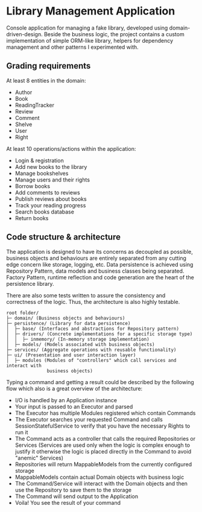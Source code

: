 Library Management Application
===

Console application for managing a fake library, developed using domain-driven-design.
Beside the business logic, the project contains a custom implementation of simple
ORM-like library, helpers for dependency management and other patterns
I experimented with.

## Grading requirements

At least 8 entities in the domain:
- Author
- Book
- ReadingTracker
- Review
- Comment
- Shelve
- User
- Right

At least 10 operations/actions within the application:
- Login & registration 
- Add new books to the library 
- Manage bookshelves 
- Manage users and their rights 
- Borrow books 
- Add comments to reviews
- Publish reviews about books
- Track your reading progress
- Search books database 
- Return books 

## Code structure & architecture

The application is designed to have its concerns as decoupled as possible,
business objects and behaviours are entirely separated from any cutting edge
concern like storage, logging, etc. Data persistence is achieved using Repository
Pattern, data models and business classes being separated. Factory Pattern, runtime reflection
and code generation are the heart of the persistence library.

There are also some tests written to assure the consistency and correctness
of the logic. Thus, the architecture is also highly testable.

```
root folder/
├─ domain/ (Business objects and behaviours)
├─ persistence/ (Library for data persistence)
│  ├─ base/ (Interfaces and abstractions for Repository pattern)
│  ├─ drivers/ (Concrete implementations for a specific storage type)
│  │  ├─ inmemory/ (In-memory storage implementation)
│  ├─ models/ (Models associated with business objects)
├─ services/ (Aggregate operations with reusable functionality)
├─ ui/ (Presentation and user interaction layer)
│  ├─ modules (Modules of "controllers" which call services and interact with
               business objects) 
```

Typing a command and getting a result could be described by the following flow which
also is a great overview of the architecture:
- I/O is handled by an Application instance
- Your input is passed to an Executor and parsed
- The Executor has multiple Modules registered which contain Commands
- The Executor searches your requested Command and calls SessionStatefulService
  to verify that you have the necessary Rights to run it
- The Command acts as a controller that calls the required Repositories or Services
  (Services are used only when the logic is complex enough to justify it otherwise
   the logic is placed directly in the Command to avoid "anemic" Services)
- Repositories will return MappableModels from the currently configured storage
- MappableModels contain actual Domain objects with business logic
- The Command/Service will interact with the Domain objects and then use the 
  Repository to save them to the storage
- The Command will send output to the Application
- Voila! You see the result of your command